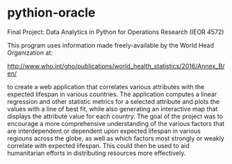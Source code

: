 # pythion-oracle

Final Project: Data Analytics in Python for Operations Research (IEOR 4572)

This program uses information made freely-available by the World Head Organization at:

http://www.who.int/gho/publications/world_health_statistics/2016/Annex_B/en/ 

to create a web application that correlates various attributes with the expected lifespan in various countries. 
The application computes a linear regression and other statistic metrics for a selected attribute and plots the 
values with a line of best fit, while also generating an interactive map that displays the attribute value for 
each country. The goal of the project was to encourage a more comprehensive understanding of the various factors 
that are interdependent or dependent upon expected lifespan in various regiouns across the globe, as well as which 
factors most strongly or weakly correlate with expected lifespan. This could then be used to aid humanitarian 
efforts in distributing resources more effectively.
